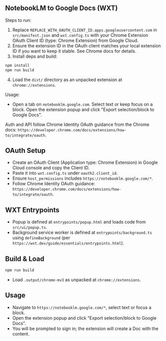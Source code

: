 ## NotebookLM to Google Docs (WXT)

Steps to run:

1. Replace `REPLACE_WITH_OAUTH_CLIENT_ID.apps.googleusercontent.com` in `src/manifest.json` and `wxt.config.ts` with your Chrome Extension OAuth Client ID (type: Chrome Extension) from Google Cloud.
2. Ensure the extension ID in the OAuth client matches your local extension ID if you want to keep it stable. See Chrome docs for details.
3. Install deps and build:

```bash
npm install
npm run build
```

4. Load the `dist/` directory as an unpacked extension at `chrome://extensions`.

Usage:
- Open a tab on `notebooklm.google.com`. Select text or keep focus on a block. Open the extension popup and click "Export selection/block to Google Docs".

Auth and API follow Chrome Identity OAuth guidance from the Chrome docs: `https://developer.chrome.com/docs/extensions/how-to/integrate/oauth`.

## OAuth Setup

- Create an OAuth Client (Application type: Chrome Extension) in Google Cloud console and copy the Client ID.
- Paste it into `wxt.config.ts` under `oauth2.client_id`.
- Ensure `host_permissions` includes `https://notebooklm.google.com/*`.
- Follow Chrome Identity OAuth guidance: `https://developer.chrome.com/docs/extensions/how-to/integrate/oauth`.

## WXT Entrypoints

- Popup is defined at `entrypoints/popup.html` and loads code from `src/ui/popup.ts`.
- Background service worker is defined at `entrypoints/background.ts` using `defineBackground` (per `https://wxt.dev/guide/essentials/entrypoints.html`).

## Build & Load

```bash
npm run build
```

- Load `.output/chrome-mv3` as unpacked at `chrome://extensions`.

## Usage

- Navigate to `https://notebooklm.google.com/*`, select text or focus a block.
- Open the extension popup and click "Export selection/block to Google Docs".
- You will be prompted to sign in; the extension will create a Doc with the content.



